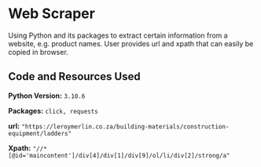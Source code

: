 # Web Scraper

Using Python and its packages to extract certain information from a website, e.g. product names.
User provides url and xpath that can easily be copied in browser.

## Code and Resources Used
**Python Version:** `3.10.6`

**Packages:** `click, requests` 

**url:** `"https://leroymerlin.co.za/building-materials/construction-equipment/ladders"`

**Xpath:** `"//*[@id='maincontent']/div[4]/div[1]/div[9]/ol/li/div[2]/strong/a"`





